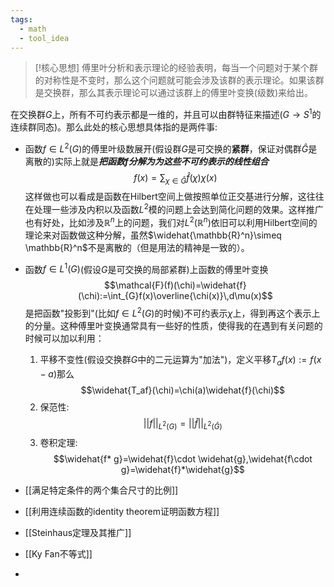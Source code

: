 ```yaml
---
tags:
  - math
  - tool_idea
---
```

> [!核心思想]
> 傅里叶分析和表示理论的经验表明，每当一个问题对于某个群的对称性是不变时，那么这个问题就可能会涉及该群的表示理论。如果该群是交换群，那么其表示理论可以通过该群上的傅里叶变换(级数)来给出。

在交换群$G$上，所有不可约表示都是一维的，并且可以由群特征来描述($G\to S^1$的连续群同态)。那么此处的核心思想具体指的是两件事:
* 函数$f\in L^2(G)$的傅里叶级数展开(假设群$G$是可交换的**紧群**，保证对偶群$\widehat{G}$是离散的)实际上就是***把函数$f$分解为为这些不可约表示的线性组合***
$$f(x)=\sum_{\chi\in \widehat{G}}\widehat{f}(\chi)\chi(x)$$
这样做也可以看成是函数在Hilbert空间上做按照单位正交基进行分解，这往往在处理一些涉及内积以及函数$L^2$模的问题上会达到简化问题的效果。这样推广也有好处，比如涉及$\mathbb{R}^n$上的问题，我们对$L^2(\mathbb{R}^n)$依旧可以利用Hilbert空间的理论来对函数做这种分解，虽然$\widehat{\mathbb{R}^n}\simeq \mathbb{R}^n$不是离散的（但是用法的精神是一致的）。
* 函数$f \in L^1(G)$(假设$G$是可交换的局部紧群)上函数的傅里叶变换$$\mathcal{F}(f)(\chi)=\widehat{f}(\chi):=\int_{G}f(x)\overline{\chi(x)}\,d\mu(x)$$是把函数"投影到"(比如$f\in L^2(G)$的时候)不可约表示$\chi$上，得到再这个表示上的分量。这种傅里叶变换通常具有一些好的性质，使得我的在遇到有关问题的时候可以加以利用：
  1. 平移不变性(假设交换群$G$中的二元运算为"加法")，定义平移$T_af(x):=f(x-a)$那么$$\widehat{T_af}(\chi)=\chi(a)\widehat{f}(\chi)$$
  2. 保范性:$$||f||_{L^2(G)}=||\widehat{f}||_{L^2(\widehat{G})}$$
  3. 卷积定理:$$\widehat{f* g}=\widehat{f}\cdot \widehat{g},\widehat{f\cdot  g}=\widehat{f}*\widehat{g}$$



* [[满足特定条件的两个集合尺寸的比例]]
* [[利用连续函数的identity theorem证明函数方程]]
* [[Steinhaus定理及其推广]]
* [[Ky Fan不等式]]
* 